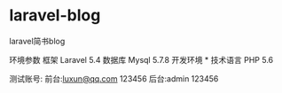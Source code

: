 # laravel-blog

laravel简书blog

环境参数
框架 Laravel 5.4 数据库 Mysql 5.7.8 开发环境 * 技术语言 PHP 5.6

测试账号:
前台:luxun@qq.com  123456
后台:admin		   123456